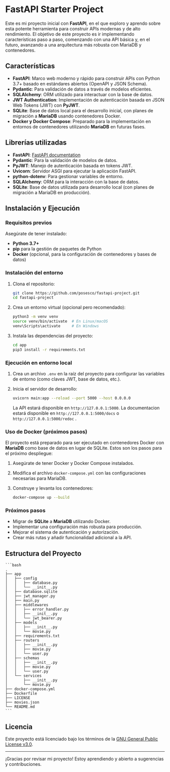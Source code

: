 # FastAPI Starter Project

Este es mi proyecto inicial con **FastAPI**, en el que exploro y aprendo sobre esta potente herramienta para construir APIs modernas y de alto rendimiento. El objetivo de este proyecto es ir implementando características paso a paso, comenzando con una API básica y, en el futuro, avanzando a una arquitectura más robusta con MariaDB y contenedores.

## Características

- **FastAPI**: Marco web moderno y rápido para construir APIs con Python 3.7+ basado en estándares abiertos (OpenAPI y JSON Schema).
- **Pydantic**: Para validación de datos a través de modelos eficientes.
- **SQLAlchemy**: ORM utilizado para interactuar con la base de datos.
- **JWT Authentication**: Implementación de autenticación basada en JSON Web Tokens (JWT) con **PyJWT**.
- **SQLite**: Base de datos local para el desarrollo inicial, con planes de migración a **MariaDB** usando contenedores Docker.
- **Docker y Docker Compose**: Preparado para la implementación en entornos de contenedores utilizando **MariaDB** en futuras fases.

## Librerías utilizadas

- **FastAPI**: [FastAPI documentation](https://fastapi.tiangolo.com/)
- **Pydantic**: Para la validación de modelos de datos.
- **PyJWT**: Manejo de autenticación basada en tokens JWT.
- **Uvicorn**: Servidor ASGI para ejecutar la aplicación FastAPI.
- **python-dotenv**: Para gestionar variables de entorno.
- **SQLAlchemy**: ORM para la interacción con la base de datos.
- **SQLite**: Base de datos utilizada para desarrollo local (con planes de migración a MariaDB en producción).

## Instalación y Ejecución

### Requisitos previos

Asegúrate de tener instalado:

- **Python 3.7+**
- **pip** para la gestión de paquetes de Python
- **Docker** (opcional, para la configuración de contenedores y bases de datos)

### Instalación del entorno

1. Clona el repositorio:

    ```bash
    git clone https://github.com/posesco/fastapi-project.git
    cd fastapi-project
    ```

2. Crea un entorno virtual (opcional pero recomendado):

    ```bash
    python3 -m venv venv  
    source venv/bin/activate  # En Linux/macOS
    venv\Scripts\activate     # En Windows
    ```

3. Instala las dependencias del proyecto:

    ```bash
    cd app
    pip3 install -r requirements.txt
    ```

### Ejecución en entorno local

1. Crea un archivo `.env` en la raíz del proyecto para configurar las variables de entorno (como claves JWT, base de datos, etc.).

2. Inicia el servidor de desarrollo:

    ```bash
    uvicorn main:app --reload --port 5000 --host 0.0.0.0
    ```

   La API estará disponible en `http://127.0.0.1:5000`.
   La documentacion estará disponible en `http://127.0.0.1:5000/docs` o `http://127.0.0.1:5000/redoc` .

### Uso de Docker (próximos pasos)

El proyecto está preparado para ser ejecutado en contenedores Docker con **MariaDB** como base de datos en lugar de SQLite. Estos son los pasos para el próximo despliegue:

1. Asegúrate de tener Docker y Docker Compose instalados.

2. Modifica el archivo `docker-compose.yml` con las configuraciones necesarias para MariaDB.

3. Construye y levanta los contenedores:

    ```bash
    docker-compose up --build
    ```

### Próximos pasos

- Migrar de **SQLite** a **MariaDB** utilizando Docker.
- Implementar una configuración más robusta para producción.
- Mejorar el sistema de autenticación y autorización.
- Crear más rutas y añadir funcionalidad adicional a la API.

## Estructura del Proyecto

    ```bash
    .
    ├── app
    │   ├── config
    │   │   ├── database.py
    │   │   └── __init__.py
    │   ├── database.sqlite
    │   ├── jwt_manager.py
    │   ├── main.py
    │   ├── middlewares
    │   │   ├── error_handler.py
    │   │   ├── __init__.py
    │   │   └── jwt_bearer.py
    │   ├── models
    │   │   ├── __init__.py
    │   │   └── movie.py
    │   ├── requirements.txt
    │   ├── routers
    │   │   ├── __init__.py
    │   │   ├── movie.py
    │   │   └── user.py
    │   ├── schemas
    │   │   ├── __init__.py
    │   │   ├── movie.py
    │   │   └── user.py
    │   └── services
    │       ├── __init__.py
    │       └── movie.py
    ├── docker-compose.yml
    ├── Dockerfile
    ├── LICENSE
    ├── movies.json
    └── README.md
    ```

## Licencia

Este proyecto está licenciado bajo los términos de la [GNU General Public License v3.0](./LICENSE).

---

¡Gracias por revisar mi proyecto! Estoy aprendiendo y abierto a sugerencias y contribuciones.